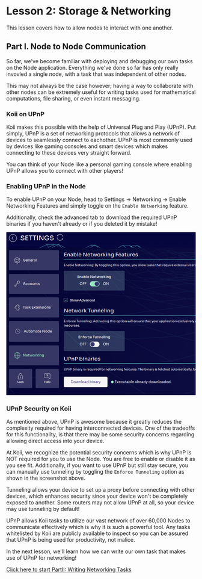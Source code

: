 # Lesson 2: Storage & Networking

This lesson covers how to allow nodes to interact with one another.

## Part I. Node to Node Communication

So far, we've become familiar with deploying and debugging our own tasks on the Node application. Everything we've done so far has only really invovled a single node, with a task that was independent of other nodes.

This may not always be the case however; having a way to collaborate with other nodes can be extremely useful for writing tasks used for mathematical computations, file sharing, or even instant messaging.

### Koii on UPnP

Koii makes this possible with the help of Universal Plug and Play (UPnP). Put simply, UPnP is a set of networking protocols that allows a network of devices to seamlessly connect to eachother. UPnP is most commonly used by devices like gaming consoles and smart devices which makes connecting to these devices very straight forward.

You can think of your Node like a personal gaming console where enabling UPnP allows you to connect with other players!

### Enabling UPnP in the Node

To enable UPnP on your Node, head to Settings -> Networking -> Enable Networking Features and simply toggle on the `Enable Networking` feature.

Additionally, check the advanced tab to download the required UPnP binaries if you haven't already or if you deleted it by mistake!

![Enable UPnP](./imgs/enable-upnp.png)

### UPnP Security on Koii

As mentioned above, UPnP is awesome because it greatly reduces the complexity required for having interconnected devices. One of the tradeoffs for this functionality, is that there may be some security concerns regarding allowing direct access into your device.

At Koii, we recognize the potential security concerns which is why UPnP is NOT required for you to use the Node. You are free to enable or disable it as you see fit. Additionally, if you want to use UPnP but still stay secure, you can manually use tunneling by toggling the `Enforce Tunneling` option as shown in the screenshot above.

Tunneling allows your device to set up a proxy before connecting with other devices, which enhances security since your device won't be completely exposed to another. Some routers may not allow UPnP at all, so your device may use tunneling by default!

UPnP allows Koii tasks to utilize our vast network of over 60,000 Nodes to communicate effectively which is why it is such a powerful tool. Any tasks whitelisted by Koii are publicly available to inspect so you can be assured that UPnP is being used for productivity, not malice.

In the next lesson, we'll learn how we can write our own task that makes use of UPnP for networking!

[Click here to start PartII: Writing Networking Tasks](./PartII.md)
